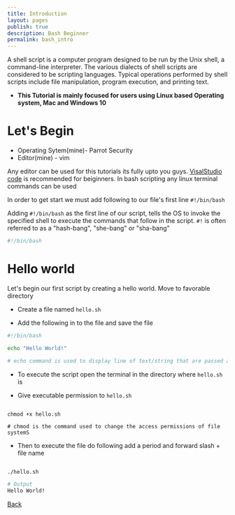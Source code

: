 ```yaml
---
title: Introduction
layout: pages
publish: true
description: Bash Beginner
permalink: bash_intro
---
```



A shell script is a computer program designed to be run by the Unix shell, a command-line interpreter. The various dialects of shell scripts are considered to be scripting languages. Typical operations performed by shell scripts include file manipulation, program execution, and printing text.

- **This Tutorial is mainly focused for users using Linux based Operating system, Mac and Windows 10**

# Let's Begin

- Operating Sytem(mine)- Parrot Security
- Editor(mine) - vim

Any editor can be used for this tutorials its fully upto you guys. [VisalStudio code](https://code.visualstudio.com) is recommended for beiginners. In bash scripting any linux terminal commands can be used

In order to get start we must add following to our file's first line `#!/bin/bash`

Adding `#!/bin/bash` as the first line of our script, tells the OS to invoke the specified shell to execute the commands that follow in the script. `#!` is often referred to as a "hash-bang", "she-bang" or "sha-bang"


```bash
#!/bin/bash

```

# Hello world

Let's begin our first script  by creating a hello world. Move to favorable directory

- Create a file named `hello.sh`

- Add the following in to the file and save the file

```bash
#!/bin/bash

echo "Hello World!"

# echo command is used to display line of text/string that are passed as an argument

```
- To execute the script open the terminal in the directory where `hello.sh` is

- Give executable permission to `hello.sh`

```

chmod +x hello.sh

# chmod is the command used to change the access permissions of file systemS

```
- Then to execute the file do following add a period and forward slash + file name

```bash

./hello.sh

# Output
Hello World!

```

[Back](/bash_beginner)




